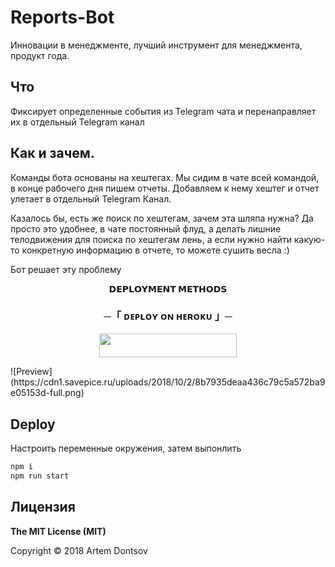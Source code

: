 # Reports-Bot

Инновации в менеджменте, лучший инструмент для менеджмента, продукт года.

## Что

Фиксирует определенные события из Telegram чата и перенаправляет их в отдельный Telegram канал

## Как и зачем.

Команды бота основаны на хештегах.
Мы сидим в чате всей командой, в конце рабочего дня пишем отчеты. 
Добавляем к нему хештег и отчет улетает в отдельный Telegram Канал.

Казалось бы, есть же поиск по хештегам, зачем эта шляпа нужна? 
Да просто это удобнее, в чате постоянный флуд, а делать лишние телодвижения 
для поиска по хештегам лень, а если нужно найти какую-то конкретную информацию в отчете, то можете сушить весла :)

Бот решает эту проблему
<p align="center">
<b>𝗗𝗘𝗣𝗟𝗢𝗬𝗠𝗘𝗡𝗧 𝗠𝗘𝗧𝗛𝗢𝗗𝗦</b>
</p>

<h3 align="center">
    ─「 ᴅᴇᴩʟᴏʏ ᴏɴ ʜᴇʀᴏᴋᴜ 」─
</h3>

<p align="center"><a href="https://dashboard.heroku.com/new?template=https://github.com/rajpomane/reports-bot"> <img src="https://img.shields.io/badge/Deploy%20On%20Heroku-black?style=for-the-badge&logo=heroku" width="220" height="38.45"/></a></p>
![Preview](https://cdn1.savepice.ru/uploads/2018/10/2/8b7935deaa436c79c5a572ba9e05153d-full.png)


## Deploy

Настроить переменные окружения, затем выпонлить

```bash
npm i
npm run start
```


## Лицензия

**The MIT License (MIT)**

Copyright © 2018 Artem Dontsov
